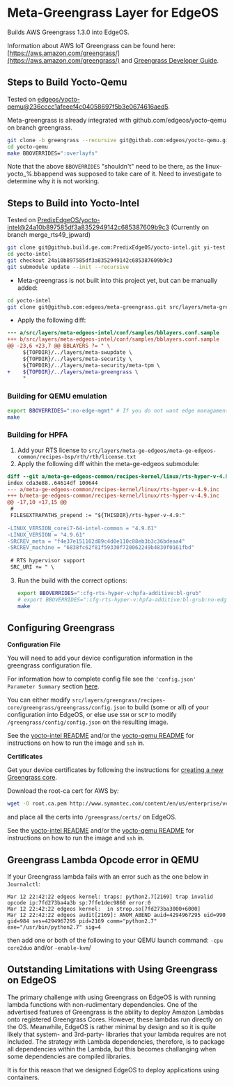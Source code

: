 # Meta-Greengrass Layer for EdgeOS

Builds AWS Greengrass 1.3.0 into EdgeOS.

Information about AWS IoT Greengrass can be found here: [https://aws.amazon.com/greengrass/](https://aws.amazon.com/greengrass/) and [Greengrass Developer Guide](https://docs.aws.amazon.com/greengrass/latest/developerguide/what-is-gg.html).



## Steps to Build Yocto-Qemu

Tested on [edgeos/yocto-qemu@236cccc1afeeef4c04058697f5b3e0674616aed5](https://github.com/edgeos/yocto-qemu/tree/236cccc1afeeef4c04058697f5b3e0674616aed5).

Meta-greengrass is already integrated with github.com/edgeos/yocto-qemu on branch greengrass.

~~~bash
git clone -b greengrass --recursive git@github.com:edgeos/yocto-qemu.git
cd yocto-qemu
make BBOVERRIDES=":overlayfs"
~~~

Note that the above ```BBOVERRIDES``` "shouldn't" need to be there, as the linux-yocto_%.bbappend was supposed to take care of it. Need to investigate to determine why it is not working.


## Steps to Build into Yocto-Intel

Tested on [PredixEdgeOS/yocto-intel@24a10b897585df3a8352949142c685387609b9c3](https://github.build.ge.com/PredixEdgeOS/yocto-intel/tree/24a10b897585df3a8352949142c685387609b9c3) (Currently on branch merge_rts49_jpward) 

~~~bash
git clone git@github.build.ge.com:PredixEdgeOS/yocto-intel.git yi-test
cd yocto-intel
git checkout 24a10b897585df3a8352949142c685387609b9c3
git submodule update --init --recursive
~~~



* Meta-greengrass is not built into this project yet, but can be manually added:

~~~bash
cd yocto-intel
git clone git@github.com:edgeos/meta-greengrass.git src/layers/meta-greengrass
~~~



* Apply the following diff:

~~~diff
--- a/src/layers/meta-edgeos-intel/conf/samples/bblayers.conf.sample
+++ b/src/layers/meta-edgeos-intel/conf/samples/bblayers.conf.sample
@@ -23,6 +23,7 @@ BBLAYERS ?= " \
     ${TOPDIR}/../layers/meta-swupdate \
     ${TOPDIR}/../layers/meta-security \
     ${TOPDIR}/../layers/meta-security/meta-tpm \
+    ${TOPDIR}/../layers/meta-greengrass \
     "
~~~



### Building for QEMU emulation

~~~bash
export BBOVERRIDES=":no-edge-mgmt" # If you do not want edge managament (eg egde-agent)
make
~~~

### Building for HPFA

1. Add your RTS license to ```src/layers/meta-ge-edgeos/meta-ge-edgeos-common/recipes-bsp/rth/rth/license.txt``` 
2. Apply the following diff within the meta-ge-edgeos submodule:

~~~diff
diff --git a/meta-ge-edgeos-common/recipes-kernel/linux/rts-hyper-v-4.9.inc b/meta-ge-edgeos-common/recipes-kernel/linux/rts-hyper-v-4.9.inc
index cda3e88..64614df 100644
--- a/meta-ge-edgeos-common/recipes-kernel/linux/rts-hyper-v-4.9.inc
+++ b/meta-ge-edgeos-common/recipes-kernel/linux/rts-hyper-v-4.9.inc
@@ -17,10 +17,15 @@
 #
 FILESEXTRAPATHS_prepend := "${THISDIR}/rts-hyper-v-4.9:"
 
-LINUX_VERSION_corei7-64-intel-common = "4.9.61"
-LINUX_VERSION = "4.9.61"
-SRCREV_meta = "f4e37e151102d89c4d0e110c88eb3b3c36bdeaa4"
-SRCREV_machine = "6838fc62f81f59330f720062249b4830f0161fbd"
 
 # RTS hypervisor support
 SRC_URI += " \
~~~

3. Run the build with the correct options:

   ~~~bash
   export BBOVERRIDES=":cfg-rts-hyper-v:hpfa-additive:bl-grub"
   # export BBOVERRIDES=":cfg-rts-hyper-v:hpfa-additive:bl-grub:no-edge-mgmt" if you do not want edge-mgmt (eg edge-agent)
   make
   ~~~



## Configuring Greengrass

**Configuration File**

You will need to add your device configuration information in the greengrass configuration file.

For information how to complete config file see the ```'config.json' Parameter Summary``` section [here](https://docs.aws.amazon.com/greengrass/latest/developerguide/gg-device-start.html).

You can either modify  ```src/layers/greengrass/recipes-core/greengrass/greengrass/config.json``` to build (some or all) of your configuration into EdgeOS, or else use ```SSH``` or ```SCP```  to modify ```/greengrass/config/config.json``` on the resulting image.

See the [yocto-intel README](https://github.build.ge.com/PredixEdgeOS/yocto-intel/tree/24a10b897585df3a8352949142c685387609b9c3) and/or the [yocto-qemu README](https://github.com/edgeos/yocto-qemu/tree/greengrass) for instructions on how to run the image and ```ssh``` in.

**Certificates**

Get your device certificates by following the instructions for [creating a new Greengrass core](https://docs.aws.amazon.com/greengrass/latest/developerguide/gg-config.html).

Download the root-ca cert for AWS by:

~~~bash
wget -O root.ca.pem http://www.symantec.com/content/en/us/enterprise/verisign/roots/VeriSign-Class%203-Public-Primary-Certification-Authority-G5.pem
~~~

and place all the certs into ```/greengrass/certs/``` on EdgeOS.

See the [yocto-intel README](https://github.build.ge.com/PredixEdgeOS/yocto-intel/tree/24a10b897585df3a8352949142c685387609b9c3) and/or the [yocto-qemu README](https://github.com/edgeos/yocto-qemu/tree/greengrass) for instructions on how to run the image and ```ssh``` in.


## Greengrass Lambda Opcode error in QEMU

If your Greengrass lambda fails with an error such as the one below in ```Journalctl```:

~~~
Mar 12 22:42:22 edgeos kernel: traps: python2.7[2169] trap invalid opcode ip:7fd273ba4a3b sp:7ffe1dec9860 error:0
Mar 12 22:42:22 edgeos kernel:  in strop.so[7fd273ba3000+6000]
Mar 12 22:42:22 edgeos audit[2169]: ANOM_ABEND auid=4294967295 uid=990 gid=984 ses=4294967295 pid=2169 comm="python2.7" exe="/usr/bin/python2.7" sig=4
~~~

then add one or both of the following to your QEMU launch command: ```-cpu core2duo``` and/or ```-enable-kvm```/

## Outstanding Limitations with Using Greengrass on EdgeOS

The primary challenge with using Greengrass on EdgeOS is with running lambda functions with non-rudimentary dependencies. One of the advertised features of Greengrass is the ability to deploy Amazon Lambdas onto registered Greengrass Cores. However, these lambdas run directly on the OS. Meanwhile, EdgeOS is rather minimal by design and so it is quite likely that system- and 3rd-party- libraries that your lambda requires are not included. The strategy with Lambda dependencies, therefore, is to package all dependencies within the Lambda, but this becomes challanging when some dependencies are compiled libraries.

It is for this reason that we designed EdgeOS to deploy applications using containers. 
